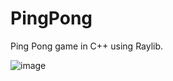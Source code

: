 # PingPong
Ping Pong game in C++ using Raylib.

![image](https://github.com/C0s9Ar/PingPong/assets/94627679/82f988c7-8257-4006-9515-1c6a6b42c48e)
